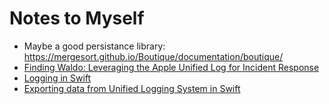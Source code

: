 # Notes to Myself

- Maybe a good persistance library: <https://mergesort.github.io/Boutique/documentation/boutique/>
- [Finding Waldo: Leveraging the Apple Unified Log for Incident Response](https://www.crowdstrike.com/blog/how-to-leverage-apple-unified-log-for-incident-response/)
- [Logging in Swift](https://swiftwithmajid.com/2022/04/06/logging-in-swift/)
- [Exporting data from Unified Logging System in Swift](https://swiftwithmajid.com/2022/04/19/exporting-data-from-unified-logging-system-in-swift/)
